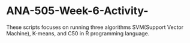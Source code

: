 # ANA-505-Week-6-Activity-
These scripts focuses on running three algorithms SVM(Support Vector Machine), K-means, and C50 in R programming language.
